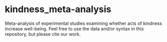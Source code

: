 # kindness_meta-analysis
Meta-analysis of experimental studies examining whether acts of kindness increase well-being. Feel free to use the data and/or syntax in this repository, but please cite our work.

